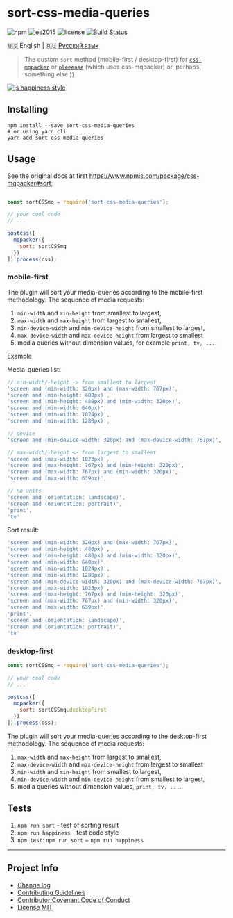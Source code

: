# sort-css-media-queries

![npm](https://img.shields.io/badge/node-6.3.0-yellow.svg)
![es2015](https://img.shields.io/badge/ECMAScript-2015_(ES6)-blue.svg)
![license](https://img.shields.io/badge/License-MIT-orange.svg)
[![Build Status](https://travis-ci.org/dutchenkoOleg/sort-css-media-queries.svg?branch=master)](https://travis-ci.org/dutchenkoOleg/sort-css-media-queries)
 
 
:us: English
|
:ru: [Русский язык](https://github.com/dutchenkoOleg/sort-css-media-queries/blob/master/README-RU.md)


> The custom `sort` method (mobile-first / desktop-first) for [`css-mqpacker`](https://www.npmjs.com/package/css-mqpacker) or [`pleeease`](https://www.npmjs.com/package/pleeease) (which uses css-mqpacker) or, perhaps, something else ))

[![js happiness style](https://cdn.rawgit.com/JedWatson/happiness/master/badge.svg)](https://github.com/JedWatson/happiness)

## Installing

```shell
npm install --save sort-css-media-queries
# or using yarn cli
yarn add sort-css-media-queries
```

## Usage

See the original docs at first https://www.npmjs.com/package/css-mqpacker#sort;

```js

const sortCSSmq = require('sort-css-media-queries');

// your cool code
// ...

postcss([
  mqpacker({
    sort: sortCSSmq
  })
]).process(css);

```

### mobile-first

The plugin will sort your media-queries according to the mobile-first methodology. The sequence of media requests:

1. `min-width` and `min-height`  from smallest to largest,
1. `max-width` and `max-height` from largest to smallest,
1. `min-device-width` and `min-device-height`  from smallest to largest,
1. `max-device-width` and `max-device-height` from largest to smallest
1. media queries without dimension values, for example `print, tv, ...`.

Example

Media-queries list:

```js
// min-width/-height -> from smallest to largest
'screen and (min-width: 320px) and (max-width: 767px)',
'screen and (min-height: 480px)',
'screen and (min-height: 480px) and (min-width: 320px)',
'screen and (min-width: 640px)',
'screen and (min-width: 1024px)',
'screen and (min-width: 1280px)',

// device
'screen and (min-device-width: 320px) and (max-device-width: 767px)',

// max-width/-height <- from largest to smallest
'screen and (max-width: 1023px)',
'screen and (max-height: 767px) and (min-height: 320px)',
'screen and (max-width: 767px) and (min-width: 320px)',
'screen and (max-width: 639px)',

// no units
'screen and (orientation: landscape)',
'screen and (orientation: portrait)',
'print',
'tv'
```

Sort result:

```js
'screen and (min-width: 320px) and (max-width: 767px)',
'screen and (min-height: 480px)',
'screen and (min-height: 480px) and (min-width: 320px)',
'screen and (min-width: 640px)',
'screen and (min-width: 1024px)',
'screen and (min-width: 1280px)',
'screen and (min-device-width: 320px) and (max-device-width: 767px)',
'screen and (max-width: 1023px)',
'screen and (max-height: 767px) and (min-height: 320px)',
'screen and (max-width: 767px) and (min-width: 320px)',
'screen and (max-width: 639px)',
'print',
'screen and (orientation: landscape)',
'screen and (orientation: portrait)',
'tv'
```

### desktop-first

```js
const sortCSSmq = require('sort-css-media-queries');

// your cool code
// ...

postcss([
  mqpacker({
    sort: sortCSSmq.desktopFirst
  })
]).process(css);

```

The plugin will sort your media-queries according to the desktop-first methodology. The sequence of media requests:

1. `max-width` and `max-height` from largest to smallest,
1. `max-device-width` and `max-device-height` from largest to smallest
1. `min-width` and `min-height`  from smallest to largest,
1. `min-device-width` and `min-device-height`  from smallest to largest,
1. media queries without dimension values, `print, tv, ...`.




## Tests

1. `npm run sort` - test of sorting result
1. `npm run happiness` - test code style
1. `npm test`: `npm run sort` + `npm run happiness`

---

## Project Info

* [Change log](https://github.com/dutchenkoOleg/sort-css-media-queries/blob/master/CHANGELOG.md)
* [Contributing Guidelines](https://github.com/dutchenkoOleg/sort-css-media-queries/blob/master/CONTRIBUTING.md)
* [Contributor Covenant Code of Conduct](https://github.com/dutchenkoOleg/sort-css-media-queries/blob/master/CODE_OF_CONDUCT.md)
* [License MIT](https://github.com/dutchenkoOleg/sort-css-media-queries/blob/master/LICENSE)

